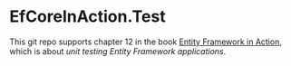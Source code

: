 # EfCoreInAction.Test

This git repo supports chapter 12 in the book [Entity Framework in Action](http://bit.ly/2m8KRAZ), 
which is about *unit testing Entity Framework applications*.

